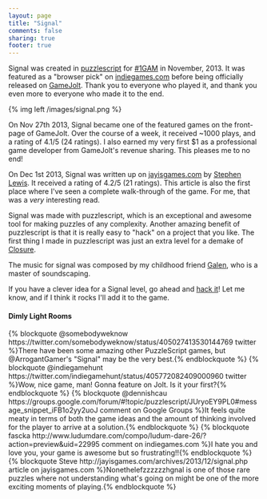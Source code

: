 ```yaml
---
layout: page
title: "Signal"
comments: false
sharing: true
footer: true
---
```


Signal was created in [puzzlescript][10] for [#1GAM][60] in November, 2013. It was featured as a "browser pick" on [indiegames.com][50] before being officially released on [GameJolt][40]. Thank you to everyone who played it, and thank you even more to everyone who made it to the end.

{% img left /images/signal.png %}

On Nov 27th 2013, Signal became one of the featured games on the front-page of GameJolt. Over the course of a week, it received ~1000 plays, and a rating of 4.1/5 (24 ratings). I also earned my very first $1 as a professional game developer from GameJolt's revenue sharing. This pleases me to no end!

On Dec 1st 2013, Signal was written up on [jayisgames.com][70] by [Stephen Lewis][80]. It received a rating of 4.2/5 (21 ratings). This article is also the first place where I've seen a complete walk-through of the game. For me, that was a _very_ interesting read.

Signal was made with puzzlescript, which is an exceptional and awesome tool for making puzzles of any complexity. Another amazing benefit of puzzlescript is that it is really easy to "hack" on a project that you like. The first thing I made in puzzlescript was just an extra level for a demake of [Closure][20].

The music for signal was composed by my childhood friend [Galen][90], who is a master of soundscaping.

If you have a clever idea for a Signal level, go ahead and [hack it][30]! Let me know, and if I think it rocks I'll add it to the game.

<h4>Dimly Light Rooms</h4>
<div class="feathers">
{% blockquote @somebodyweknow https://twitter.com/somebodyweknow/status/405027413530144769 twitter %}There have been some amazing other PuzzleScript games, but @ArrogantGamer's "Signal" may be the very best.{% endblockquote %}
{% blockquote @indiegamehunt https://twitter.com/indiegamehunt/status/405772082409000960 twitter %}Wow, nice game, man! Gonna feature on Jolt. Is it your first?{% endblockquote %}
{% blockquote @dennishcau https://groups.google.com/forum/#!topic/puzzlescript/JUryoEY9PL0#message_snippet_iFB1o2yy2uoJ comment on Google Groups %}It feels quite meaty in terms of both the game ideas and the amount of thinking involved for the player to arrive at a solution.{% endblockquote %}
{% blockquote fascka http://www.ludumdare.com/compo/ludum-dare-26/?action=preview&uid=22995 comment on indiegames.com %}I hate you and love you, your game is awesome but so frustrating!!{% endblockquote %}
{% blockquote Steve http://jayisgames.com/archives/2013/12/signal.php article on jayisgames.com %}Nonethelefzzzzzzhgnal is one of those rare puzzles where not understanding what's going on might be one of the more exciting moments of playing.{% endblockquote %}
</div>

[10]: http://www.puzzlescript.net
[20]: http://www.puzzlescript.net/play.html?p=7025679
[30]: http://www.puzzlescript.net/editor.html?hack=7626248
[40]: http://gamejolt.com/games/puzzle/signal/19552/
[50]: http://indiegames.com/2013/11/browser_pick_signal.html
[60]: http://www.onegameamonth.com/
[70]: http://jayisgames.com/archives/2013/12/signal.php
[80]: http://whenlastweleftourheroes.blogspot.fr/
[90]: https://twitter.com/GalenElfert

